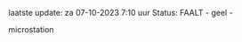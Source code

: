 laatste update: 
za 07-10-2023  7:10   uur 
Status: FAALT - geel - 
<div class="service Y">microstation</div>